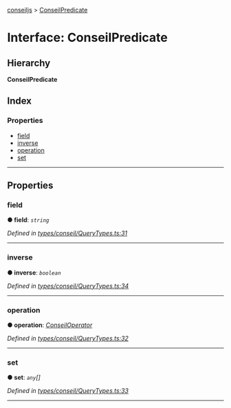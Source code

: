 [conseiljs](../README.md) > [ConseilPredicate](../interfaces/conseilpredicate.md)

# Interface: ConseilPredicate

## Hierarchy

**ConseilPredicate**

## Index

### Properties

* [field](conseilpredicate.md#field)
* [inverse](conseilpredicate.md#inverse)
* [operation](conseilpredicate.md#operation)
* [set](conseilpredicate.md#set)

---

## Properties

<a id="field"></a>

###  field

**● field**: *`string`*

*Defined in [types/conseil/QueryTypes.ts:31](https://github.com/Cryptonomic/ConseilJS/blob/b4f6349/src/types/conseil/QueryTypes.ts#L31)*

___
<a id="inverse"></a>

###  inverse

**● inverse**: *`boolean`*

*Defined in [types/conseil/QueryTypes.ts:34](https://github.com/Cryptonomic/ConseilJS/blob/b4f6349/src/types/conseil/QueryTypes.ts#L34)*

___
<a id="operation"></a>

###  operation

**● operation**: *[ConseilOperator](../enums/conseiloperator.md)*

*Defined in [types/conseil/QueryTypes.ts:32](https://github.com/Cryptonomic/ConseilJS/blob/b4f6349/src/types/conseil/QueryTypes.ts#L32)*

___
<a id="set"></a>

###  set

**● set**: *`any`[]*

*Defined in [types/conseil/QueryTypes.ts:33](https://github.com/Cryptonomic/ConseilJS/blob/b4f6349/src/types/conseil/QueryTypes.ts#L33)*

___

